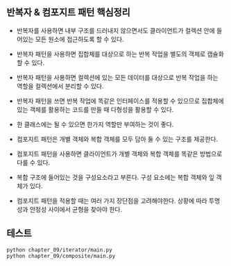 
## 반복자 & 컴포지트 패턴 핵심정리

- 반복자를 사용하면 내부 구조를 드러내지 않으면서도 클라이언트가 컬렉션 안에 들어있는 모든 원소에 접근하도록 할 수 있다.

- 반복자 패턴을 사용하면 집합체를 대상으로 하는 반복 작업을 별도의 객체로 캡슐화 할 수 있다.

- 반복자 패턴을 사용하면 컬렉션에 있는 모든 데이터를 대상으로 반복 작업을 하는 역할을 컬렉션에서 분리할 수 있다.

- 반복자 패턴을 쓰면 반복 작업에 똑같은 인터페이스를 적용할 수 있으므로 집합체에 있는 객체를 활용하는 코드를 만들 때 다형성을 활용할 수 있다.

- 한 클래스에는 될 수 있으면 한가지 역할만 부여하는 것이 좋다.

- 컴포지트 패턴은 개별 객체와 복합 객체를 모두 담아 둘 수 있는 구조를 제공한다.

- 컴포지트 패턴을 사용하면 클라이언트가 개별 객체와 복합 객체를 똑같은 방법으로 다룰 수 있다.

- 복합 구조에 들어있는 것을 구성요소라고 부른다. 구성 요소에는 복합 객체와 잎 객체가 있다.

- 컴포지트 패턴을 적용할 때는 여러 가지 장단점을 고려해야한다. 상황에 따라 투명성과 안정성 사이에서 균형을 찾아야 한다.



## 테스트
```
python chapter_09/iterator/main.py
python chapter_09/composite/main.py
```
